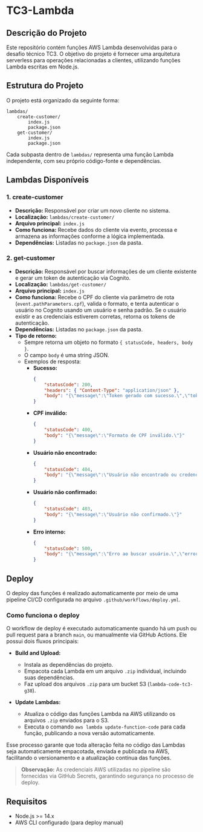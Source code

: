 # TC3-Lambda

## Descrição do Projeto

Este repositório contém funções AWS Lambda desenvolvidas para o desafio técnico TC3. O objetivo do projeto é fornecer uma arquitetura serverless para operações relacionadas a clientes, utilizando funções Lambda escritas em Node.js.

## Estrutura do Projeto

O projeto está organizado da seguinte forma:

```
lambdas/
	create-customer/
		index.js
		package.json
	get-customer/
		index.js
		package.json
```

Cada subpasta dentro de `lambdas/` representa uma função Lambda independente, com seu próprio código-fonte e dependências.

## Lambdas Disponíveis

### 1. create-customer

- **Descrição:** Responsável por criar um novo cliente no sistema.
- **Localização:** `lambdas/create-customer/`
- **Arquivo principal:** `index.js`
- **Como funciona:** Recebe dados do cliente via evento, processa e armazena as informações conforme a lógica implementada.
- **Dependências:** Listadas no `package.json` da pasta.

### 2. get-customer

- **Descrição:** Responsável por buscar informações de um cliente existente e gerar um token de autenticação via Cognito.
- **Localização:** `lambdas/get-customer/`
- **Arquivo principal:** `index.js`
- **Como funciona:** Recebe o CPF do cliente via parâmetro de rota (`event.pathParameters.cpf`), valida o formato, e tenta autenticar o usuário no Cognito usando um usuário e senha padrão. Se o usuário existir e as credenciais estiverem corretas, retorna os tokens de autenticação.
- **Dependências:** Listadas no `package.json` da pasta.
- **Tipo de retorno:**
	- Sempre retorna um objeto no formato `{ statusCode, headers, body }`.
	- O campo `body` é uma string JSON.
	- Exemplos de resposta:
		- **Sucesso:**
			```json
			{
				"statusCode": 200,
				"headers": { "Content-Type": "application/json" },
				"body": "{\"message\":\"Token gerado com sucesso.\",\"tokens\":{...}}"
			}
			```
		- **CPF inválido:**
			```json
			{
				"statusCode": 400,
				"body": "{\"message\":\"Formato de CPF inválido.\"}"
			}
			```
		- **Usuário não encontrado:**
			```json
			{
				"statusCode": 404,
				"body": "{\"message\":\"Usuário não encontrado ou credenciais inválidas.\"}"
			}
			```
		- **Usuário não confirmado:**
			```json
			{
				"statusCode": 403,
				"body": "{\"message\":\"Usuário não confirmado.\"}"
			}
			```
		- **Erro interno:**
			```json
			{
				"statusCode": 500,
				"body": "{\"message\":\"Erro ao buscar usuário.\",\"error\":\"<detalhe do erro>\"}"
			}
			```
## Deploy

O deploy das funções é realizado automaticamente por meio de uma pipeline CI/CD configurada no arquivo `.github/workflows/deploy.yml`.

### Como funciona o deploy

O workflow de deploy é executado automaticamente quando há um push ou pull request para a branch `main`, ou manualmente via GitHub Actions. Ele possui dois fluxos principais:

- **Build and Upload:**
	- Instala as dependências do projeto.
	- Empacota cada Lambda em um arquivo `.zip` individual, incluindo suas dependências.
	- Faz upload dos arquivos `.zip` para um bucket S3 (`lambda-code-tc3-g38`).

- **Update Lambdas:**
	- Atualiza o código das funções Lambda na AWS utilizando os arquivos `.zip` enviados para o S3.
	- Executa o comando `aws lambda update-function-code` para cada função, publicando a nova versão automaticamente.

Esse processo garante que toda alteração feita no código das Lambdas seja automaticamente empacotada, enviada e publicada na AWS, facilitando o versionamento e a atualização contínua das funções.

> **Observação:** As credenciais AWS utilizadas no pipeline são fornecidas via GitHub Secrets, garantindo segurança no processo de deploy.

## Requisitos

- Node.js >= 14.x
- AWS CLI configurado (para deploy manual)
